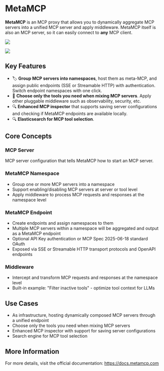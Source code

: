 # MetaMCP

**MetaMCP** is an MCP proxy that allows you to dynamically aggregate MCP servers into a unified MCP server and apply middleware. MetaMCP itself is also an MCP server, so it can easily connect to **any** MCP client.

![](https://cdn.jsdelivr.net/gh/xiaoY233/PicList@main/public/assets/MetaMCP.png)

![](https://img.shields.io/badge/Copyright-arch3rPro-ff9800?style=flat&logo=github&logoColor=white)


## Key Features

- 🏷️ **Group MCP servers into namespaces**, host them as meta-MCP, and assign public endpoints (SSE or Streamable HTTP) with authentication. Switch endpoint namespaces with one click.
- 🎯 **Choose only the tools you need when mixing MCP servers**. Apply other pluggable middleware such as observability, security, etc.
- 🔍 **Enhanced MCP inspector** that supports saving server configurations and checking if MetaMCP endpoints are available locally.
- 🔍 **Elasticsearch for MCP tool selection**.

## Core Concepts

### MCP Server
MCP server configuration that tells MetaMCP how to start an MCP server.

### MetaMCP Namespace
- Group one or more MCP servers into a namespace
- Support enabling/disabling MCP servers at server or tool level
- Apply middleware to process MCP requests and responses at the namespace level

### MetaMCP Endpoint
- Create endpoints and assign namespaces to them
- Multiple MCP servers within a namespace will be aggregated and output as a MetaMCP endpoint
- Optional API Key authentication or MCP Spec 2025-06-18 standard OAuth
- Exposed via SSE or Streamable HTTP transport protocols and OpenAPI endpoints

### Middleware
- Intercept and transform MCP requests and responses at the namespace level
- Built-in example: "Filter inactive tools" - optimize tool context for LLMs

## Use Cases

- As infrastructure, hosting dynamically composed MCP servers through a unified endpoint
- Choose only the tools you need when mixing MCP servers
- Enhanced MCP inspector with support for saving server configurations
- Search engine for MCP tool selection

## More Information

For more details, visit the official documentation: https://docs.metamcp.com